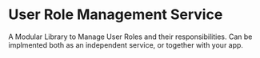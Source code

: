 # User Role Management Service

A Modular Library to Manage User Roles and their responsibilities. Can be implmented both as an independent service, or together with your app.

